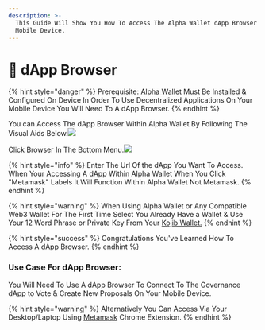 ```yaml
---
description: >-
  This Guide Will Show You How To Access The Alpha Wallet dApp Browser On Your
  Mobile Device.
---
```


# 📱 dApp Browser

{% hint style="danger" %}
Prerequisite: ​[Alpha Wallet](https://docs.phi.network/phi-wiki/use-phi-smart-chain/compatible-wallets/create-smart-chain-wallet/additional-compatible-wallets-setup/alpha-wallet-setup) Must Be Installed & Configured On Device In Order To Use Decentralized Applications On Your Mobile Device You Will Need To A dApp Browser.&#x20;
{% endhint %}

You can Access The dApp Browser Within Alpha Wallet By Following The Visual Aids Below.![](https://3822563746-files.gitbook.io/\~/files/v0/b/gitbook-x-prod.appspot.com/o/spaces%2FlVj2nOOvEZwC3UwUL89a%2Fuploads%2FuX6PLtSPEOg8acJn15xM%2FIMG\_5563.jpg?alt=media\&token=c433a006-beca-461d-aed7-5fec15053b47)

Click Browser In The Bottom Menu.![](https://3822563746-files.gitbook.io/\~/files/v0/b/gitbook-x-prod.appspot.com/o/spaces%2FlVj2nOOvEZwC3UwUL89a%2Fuploads%2F22l4Igwup8fi1ccGoE9F%2FIMG\_5564.jpg?alt=media\&token=85d0d067-2e0f-4bc9-936f-ea79c19055e9)

{% hint style="info" %}
Enter The Url Of the dApp You Want To Access. When Your Accessing A dApp Within Alpha Wallet When You Click "Metamask" Labels It Will Function Within Alpha Wallet Not Metamask.
{% endhint %}

{% hint style="warning" %}
When Using Alpha Wallet or Any Compatible Web3 Wallet For The First Time Select You Already Have a Wallet & Use Your 12 Word Phrase or Private Key From Your [Kojib Wallet.](https://wallet.kojib.com)&#x20;
{% endhint %}

{% hint style="success" %}
Congratulations You've Learned How To Access A dApp Browser.
{% endhint %}

### Use Case For dApp Browser:

You Will Need To Use A dApp Browser To Connect To The Governance dApp to Vote & Create New Proposals On Your Mobile Device.&#x20;

{% hint style="warning" %}
Alternatively You Can Access Via Your Desktop/Laptop Using [Metamask](https://metamask.io/) Chrome Extension.&#x20;
{% endhint %}

